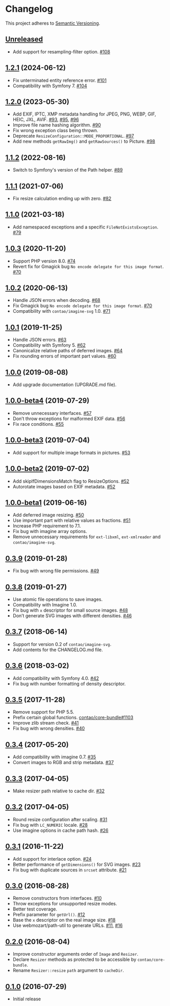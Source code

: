 # Changelog

This project adheres to [Semantic Versioning](https://semver.org/spec/v2.0.0.html).

## [Unreleased]

 * Add support for resampling-filter option. [#108]

## [1.2.1] (2024-06-12)

 * Fix unterminated entity reference error. [#101]
 * Compatibility with Symfony 7. [#104]

## [1.2.0] (2023-05-30)

 * Add EXIF, IPTC, XMP metadata handling for JPEG, PNG, WEBP, GIF, HEIC, JXL, AVIF. [#93], [#95], [#96]
 * Improve file name hashing algorithm. [#90]
 * Fix wrong exception class being thrown.
 * Deprecate `ResizeConfiguration::MODE_PROPORTIONAL`. [#97]
 * Add new methods `getRawImg()` and `getRawSources()` to Picture. [#98]

## [1.1.2] (2022-08-16)

 * Switch to Symfony's version of the Path helper. [#89]

## [1.1.1] (2021-07-06)

 * Fix resize calculation ending up with zero. [#82]

## [1.1.0] (2021-03-18)

 * Add namespaced exceptions and a specific `FileNotExistsException`. [#79]

## [1.0.3] (2020-11-20)

 * Support PHP version 8.0. [#74]
 * Revert fix for Gmagick bug `No encode delegate for this image format`. [#70]

## [1.0.2] (2020-06-13)

 * Handle JSON errors when decoding. [#68]
 * Fix Gmagick bug `No encode delegate for this image format`. [#70]
 * Compatibility with `contao/imagine-svg` 1.0. [#71]

## [1.0.1] (2019-11-25)

 * Handle JSON errors. [#63]
 * Compatibility with Symfony 5. [#62]
 * Canonicalize relative paths of deferred images. [#64]
 * Fix rounding errors of important part values. [#60]

## [1.0.0] (2019-08-08)

 * Add upgrade documentation (UPGRADE.md file).

## [1.0.0-beta4] (2019-07-29)

 * Remove unnecessary interfaces. [#57]
 * Don’t throw exceptions for malformed EXIF data. [#56]
 * Fix race conditions. [#55]

## [1.0.0-beta3] (2019-07-04)

 * Add support for multiple image formats in pictures. [#53]

## [1.0.0-beta2] (2019-07-02)

 * Add skipIfDimensionsMatch flag to ResizeOptions. [#52]
 * Autorotate images based on EXIF metadata. [#52]

## [1.0.0-beta1] (2019-06-16)

 * Add deferred image resizing. [#50]
 * Use important part with relative values as fractions. [#51]
 * Increase PHP requirement to 7.1.
 * Fix bug with imagine array options.
 * Remove unnecessary requirements for `ext-libxml`, `ext-xmlreader` and `contao/imagine-svg`.

## [0.3.9] (2019-01-28)

 * Fix bug with wrong file permissions. [#49]

## [0.3.8] (2019-01-27)

 * Use atomic file operations to save images.
 * Compatibility with Imagine 1.0.
 * Fix bug with `x` descriptor for small source images. [#48]
 * Don’t generate SVG images with different densities. [#46]

## [0.3.7] (2018-06-14)

 * Support for version 0.2 of `contao/imagine-svg`.
 * Add contents for the CHANGELOG.md file.

## [0.3.6] (2018-03-02)

 * Add compatibility with Symfony 4.0. [#42]
 * Fix bug with number formatting of density descriptor.

## [0.3.5] (2017-11-28)

 * Remove support for PHP 5.5.
 * Prefix certain global functions. [contao/core-bundle#1103]
 * Improve zlib stream check. [#41]
 * Fix bug with wrong densities. [#40]

## [0.3.4] (2017-05-20)

 * Add compatibility with imagine 0.7. [#35]
 * Convert images to RGB and strip metadata. [#37]

## [0.3.3] (2017-04-05)

 * Make resizer path relative to cache dir. [#32]

## [0.3.2] (2017-04-05)

 * Round resize configuration after scaling. [#31]
 * Fix bug with `LC_NUMERIC` locale. [#28]
 * Use imagine options in cache path hash. [#26]

## [0.3.1] (2016-11-22)

 * Add support for interlace option. [#24]
 * Better performance of `getDimensions()` for SVG images. [#23]
 * Fix bug with duplicate sources in `srcset` attribute. [#21]

## [0.3.0] (2016-08-28)

 * Remove constructors from interfaces. [#10]
 * Throw exceptions for unsupported resize modes.
 * Better test coverage.
 * Prefix parameter for `getUrl()`. [#12]
 * Base the `x` descriptor on the real image size. [#18]
 * Use webmozart/path-util to generate URLs. [#11], [#16]

## [0.2.0] (2016-08-04)

 * Improve constructor arguments order of `Image` and `Resizer`.
 * Declare `Resizer` methods as protected to be accessible by `contao/core-bundle`.
 * Rename `Resizer::resize` `path` argument to `cacheDir`.

## [0.1.0] (2016-07-29)

 * Initial release

[Unreleased]: https://github.com/contao/image/compare/1.2.1...1.x
[1.2.1]: https://github.com/contao/image/compare/1.2.0...1.2.1
[1.2.0]: https://github.com/contao/image/compare/1.1.2...1.2.0
[1.1.2]: https://github.com/contao/image/compare/1.1.1...1.1.2
[1.1.1]: https://github.com/contao/image/compare/1.1.0...1.1.1
[1.1.0]: https://github.com/contao/image/compare/1.0.3...1.1.0
[1.0.3]: https://github.com/contao/image/compare/1.0.2...1.0.3
[1.0.2]: https://github.com/contao/image/compare/1.0.1...1.0.2
[1.0.1]: https://github.com/contao/image/compare/1.0.0...1.0.1
[1.0.0]: https://github.com/contao/image/compare/1.0.0-beta4...1.0.0
[1.0.0-beta4]: https://github.com/contao/image/compare/1.0.0-beta3...1.0.0-beta4
[1.0.0-beta3]: https://github.com/contao/image/compare/1.0.0-beta2...1.0.0-beta3
[1.0.0-beta2]: https://github.com/contao/image/compare/1.0.0-beta1...1.0.0-beta2
[1.0.0-beta1]: https://github.com/contao/image/compare/0.3.9...1.0.0-beta1
[0.3.9]: https://github.com/contao/image/compare/0.3.8...0.3.9
[0.3.8]: https://github.com/contao/image/compare/0.3.7...0.3.8
[0.3.7]: https://github.com/contao/image/compare/0.3.6...0.3.7
[0.3.6]: https://github.com/contao/image/compare/0.3.5...0.3.6
[0.3.5]: https://github.com/contao/image/compare/0.3.4...0.3.5
[0.3.4]: https://github.com/contao/image/compare/0.3.3...0.3.4
[0.3.3]: https://github.com/contao/image/compare/0.3.2...0.3.3
[0.3.2]: https://github.com/contao/image/compare/0.3.1...0.3.2
[0.3.1]: https://github.com/contao/image/compare/0.3.0...0.3.1
[0.3.0]: https://github.com/contao/image/compare/0.2.0...0.3.0
[0.2.0]: https://github.com/contao/image/compare/0.1.0...0.2.0
[0.1.0]: https://github.com/contao/image/commits/0.1.0

[#108]: https://github.com/contao/image/issues/108
[#104]: https://github.com/contao/image/issues/104
[#101]: https://github.com/contao/image/issues/101
[#98]: https://github.com/contao/image/issues/98
[#97]: https://github.com/contao/image/issues/97
[#96]: https://github.com/contao/image/issues/96
[#95]: https://github.com/contao/image/issues/95
[#93]: https://github.com/contao/image/issues/93
[#90]: https://github.com/contao/image/issues/90
[#89]: https://github.com/contao/image/issues/89
[#82]: https://github.com/contao/image/issues/82
[#79]: https://github.com/contao/image/issues/79
[#74]: https://github.com/contao/image/issues/74
[#71]: https://github.com/contao/image/issues/71
[#70]: https://github.com/contao/image/issues/70
[#68]: https://github.com/contao/image/issues/68
[#64]: https://github.com/contao/image/issues/64
[#63]: https://github.com/contao/image/issues/63
[#62]: https://github.com/contao/image/issues/62
[#60]: https://github.com/contao/image/issues/60
[#57]: https://github.com/contao/image/issues/57
[#56]: https://github.com/contao/image/issues/56
[#55]: https://github.com/contao/image/issues/55
[#53]: https://github.com/contao/image/issues/53
[#52]: https://github.com/contao/image/issues/52
[#51]: https://github.com/contao/image/issues/51
[#50]: https://github.com/contao/image/issues/50
[#49]: https://github.com/contao/image/issues/49
[#48]: https://github.com/contao/image/issues/48
[#46]: https://github.com/contao/image/issues/46
[#42]: https://github.com/contao/image/issues/42
[contao/core-bundle#1103]: https://github.com/contao/core-bundle/issues/1103
[#41]: https://github.com/contao/image/issues/41
[#40]: https://github.com/contao/image/issues/40
[#37]: https://github.com/contao/image/issues/37
[#35]: https://github.com/contao/image/issues/35
[#32]: https://github.com/contao/image/issues/32
[#31]: https://github.com/contao/image/issues/31
[#28]: https://github.com/contao/image/issues/28
[#26]: https://github.com/contao/image/issues/26
[#24]: https://github.com/contao/image/issues/24
[#23]: https://github.com/contao/image/issues/23
[#21]: https://github.com/contao/image/issues/21
[#18]: https://github.com/contao/image/issues/18
[#16]: https://github.com/contao/image/issues/16
[#12]: https://github.com/contao/image/issues/12
[#11]: https://github.com/contao/image/issues/11
[#10]: https://github.com/contao/image/issues/10
